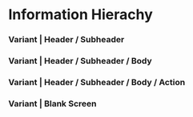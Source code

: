 # Information Hierachy

### Variant | Header / Subheader 

### Variant | Header / Subheader / Body

### Variant |  Header / Subheader / Body / Action

### Variant |  Blank Screen
